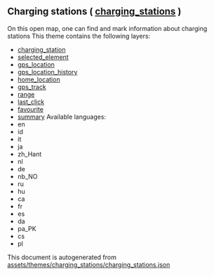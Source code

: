 [//]: # (WARNING: this file is automatically generated. Please find the sources at the bottom and edit those sources)

## Charging stations ( [charging_stations](https://mapcomplete.org/charging_stations) )
On this open map, one can find and mark information about charging stations
This theme contains the following layers:
 - [charging_station](../Layers/charging_station.md)
 - [selected_element](../Layers/selected_element.md)
 - [gps_location](../Layers/gps_location.md)
 - [gps_location_history](../Layers/gps_location_history.md)
 - [home_location](../Layers/home_location.md)
 - [gps_track](../Layers/gps_track.md)
 - [range](../Layers/range.md)
 - [last_click](../Layers/last_click.md)
 - [favourite](../Layers/favourite.md)
 - [summary](../Layers/summary.md)
Available languages:
 - en
 - id
 - it
 - ja
 - zh_Hant
 - nl
 - de
 - nb_NO
 - ru
 - hu
 - ca
 - fr
 - es
 - da
 - pa_PK
 - cs
 - pl


This document is autogenerated from [assets/themes/charging_stations/charging_stations.json](https://github.com/pietervdvn/MapComplete/blob/develop/assets/themes/charging_stations/charging_stations.json)
